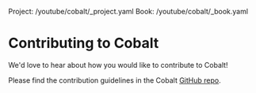 Project: /youtube/cobalt/_project.yaml
Book: /youtube/cobalt/_book.yaml

# Contributing to Cobalt

We'd love to hear about how you would like to contribute to Cobalt!

Please find the contribution guidelines in the Cobalt
[GitHub repo](https://github.com/youtube/cobalt/blob/main/CONTRIBUTING.md).
